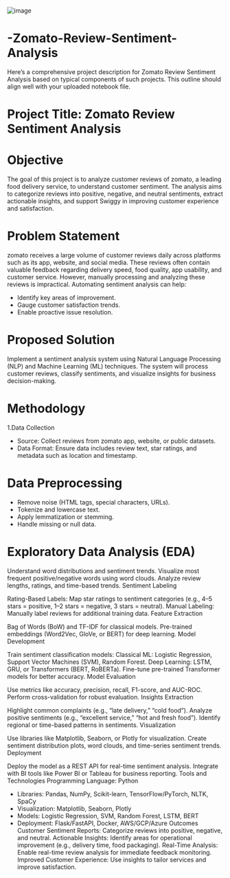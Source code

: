 ![image](https://github.com/user-attachments/assets/5a0a0027-295d-43a4-9e64-ab184cf7387c)

# -Zomato-Review-Sentiment-Analysis
Here’s a comprehensive project description for Zomato Review Sentiment Analysis based on typical components of such projects. This outline should align well with your uploaded notebook file.


# Project Title: Zomato Review Sentiment Analysis
# Objective
The goal of this project is to analyze customer reviews of zomato, a leading food delivery service, to understand customer sentiment. The analysis aims to categorize reviews into positive, negative, and neutral sentiments, extract actionable insights, and support Swiggy in improving customer experience and satisfaction.

# Problem Statement
zomato receives a large volume of customer reviews daily across platforms such as its app, website, and social media. These reviews often contain valuable feedback regarding delivery speed, food quality, app usability, and customer service. However, manually processing and analyzing these reviews is impractical. Automating sentiment analysis can help:

- Identify key areas of improvement.
- Gauge customer satisfaction trends.
- Enable proactive issue resolution.

# Proposed Solution
Implement a sentiment analysis system using Natural Language Processing (NLP) and Machine Learning (ML) techniques. The system will process customer reviews, classify sentiments, and visualize insights for business decision-making.

# Methodology
1.Data Collection
- Source: Collect reviews from zomato app, website, or public datasets.
- Data Format: Ensure data includes review text, star ratings, and metadata such as location and timestamp.

# Data Preprocessing
- Remove noise (HTML tags, special characters, URLs).
- Tokenize and lowercase text.
- Apply lemmatization or stemming.
- Handle missing or null data.

# Exploratory Data Analysis (EDA)

Understand word distributions and sentiment trends.
Visualize most frequent positive/negative words using word clouds.
Analyze review lengths, ratings, and time-based trends.
Sentiment Labeling

Rating-Based Labels: Map star ratings to sentiment categories (e.g., 4–5 stars = positive, 1–2 stars = negative, 3 stars = neutral).
Manual Labeling: Manually label reviews for additional training data.
Feature Extraction

Bag of Words (BoW) and TF-IDF for classical models.
Pre-trained embeddings (Word2Vec, GloVe, or BERT) for deep learning.
Model Development

Train sentiment classification models:
Classical ML: Logistic Regression, Support Vector Machines (SVM), Random Forest.
Deep Learning: LSTM, GRU, or Transformers (BERT, RoBERTa).
Fine-tune pre-trained Transformer models for better accuracy.
Model Evaluation

Use metrics like accuracy, precision, recall, F1-score, and AUC-ROC.
Perform cross-validation for robust evaluation.
Insights Extraction

Highlight common complaints (e.g., “late delivery,” “cold food”).
Analyze positive sentiments (e.g., “excellent service,” “hot and fresh food”).
Identify regional or time-based patterns in sentiments.
Visualization

Use libraries like Matplotlib, Seaborn, or Plotly for visualization.
Create sentiment distribution plots, word clouds, and time-series sentiment trends.
Deployment

Deploy the model as a REST API for real-time sentiment analysis.
Integrate with BI tools like Power BI or Tableau for business reporting.
Tools and Technologies
Programming Language: Python
- Libraries: Pandas, NumPy, Scikit-learn, TensorFlow/PyTorch, NLTK, SpaCy
- Visualization: Matplotlib, Seaborn, Plotly
- Models: Logistic Regression, SVM, Random Forest, LSTM, BERT
- Deployment: Flask/FastAPI, Docker, AWS/GCP/Azure
Outcomes
Customer Sentiment Reports: Categorize reviews into positive, negative, and neutral.
Actionable Insights: Identify areas for operational improvement (e.g., delivery time, food packaging).
Real-Time Analysis: Enable real-time review analysis for immediate feedback monitoring.
Improved Customer Experience: Use insights to tailor services and improve satisfaction.
